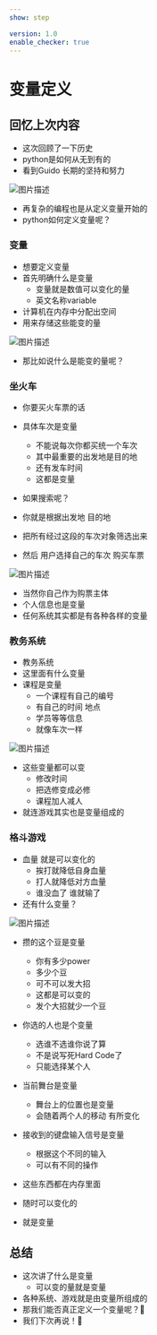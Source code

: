 ```yaml
---
show: step

version: 1.0
enable_checker: true
---
```


# 变量定义

## 回忆上次内容

- 这次回顾了一下历史
- python是如何从无到有的
- 看到Guido 长期的坚持和努力

![图片描述](https://doc.shiyanlou.com/courses/uid1190679-20210815-1628982755102)

- 再复杂的编程也是从定义变量开始的
- python如何定义变量呢？

###  变量

- 想要定义变量
- 首先明确什么是变量
	- 变量就是数值可以变化的量
	- 英文名称variable
- 计算机在内存中分配出空间
- 用来存储这些能变的量

![图片描述](https://doc.shiyanlou.com/courses/uid1190679-20210815-1628992691650)

- 那比如说什么是能变的量呢？

### 坐火车

- 你要买火车票的话
- 具体车次是变量
	- 不能说每次你都买统一个车次
	- 其中最重要的出发地是目的地   
	- 还有发车时间
	- 这都是变量

- 如果搜索呢？
- 你就是根据出发地 目的地 
- 把所有经过这段的车次对象筛选出来 
- 然后 用户选择自己的车次 购买车票

![图片描述](https://doc.shiyanlou.com/courses/uid1190679-20210815-1628992722514)

- 当然你自己作为购票主体
- 个人信息也是变量
- 任何系统其实都是有各种各样的变量

### 教务系统
- 教务系统 
- 这里面有什么变量
- 课程是变量
	- 一个课程有自己的编号 
	- 有自己的时间 地点 
	- 学员等等信息
	- 就像车次一样

![图片描述](https://doc.shiyanlou.com/courses/uid1190679-20210815-1628992994542)

- 这些变量都可以变
	- 修改时间
	- 把选修变成必修
	- 课程加人减人
- 就连游戏其实也是变量组成的
### 格斗游戏
- 血量 就是可以变化的
	- 挨打就降低自身血量
	- 打人就降低对方血量
	- 谁没血了 谁就输了 
- 还有什么变量？

![图片描述](https://doc.shiyanlou.com/courses/uid1190679-20210815-1628993211259)

- 攒的这个豆是变量 
	- 你有多少power 
	- 多少个豆 
	- 可不可以发大招 
	- 这都是可以变的 
	- 发个大招就少一个豆 

- 你选的人也是个变量
	- 选谁不选谁你说了算 
	- 不是说写死Hard Code了
	- 只能选择某个人

- 当前舞台是变量
	- 舞台上的位置也是变量 
	- 会随着两个人的移动 有所变化
- 接收到的键盘输入信号是变量 
	- 根据这个不同的输入 
	- 可以有不同的操作 

- 这些东西都在内存里面 
- 随时可以变化的
- 就是变量

## 总结
- 这次讲了什么是变量
	- 可以变的量就是变量
- 各种系统、游戏就是由变量所组成的
- 那我们能否真正定义一个变量呢？🤔
- 我们下次再说！👋

